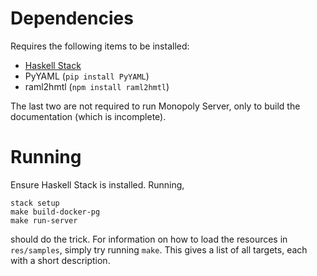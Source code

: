 # Dependencies

Requires the following items to be installed:

- [Haskell Stack](https://docs.haskellstack.org)
- PyYAML (`pip install PyYAML`)
- raml2hmtl (`npm install raml2hmtl`)

The last two are not required to run Monopoly Server, only to build the
documentation (which is incomplete).

# Running

Ensure Haskell Stack is installed. Running,

```shell
stack setup
make build-docker-pg
make run-server
```

should do the trick. For information on how to load the resources in
`res/samples`, simply try running `make`. This gives a list of all targets, each
with a short description.
